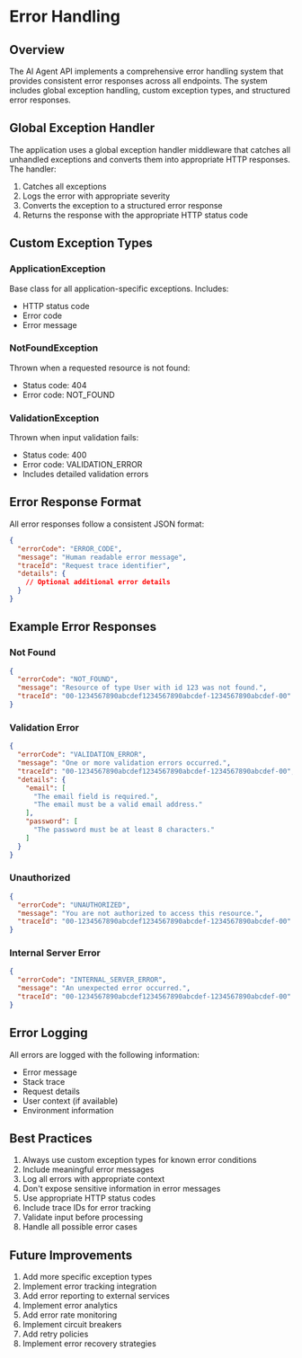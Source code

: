 # Error Handling

## Overview
The AI Agent API implements a comprehensive error handling system that provides consistent error responses across all endpoints. The system includes global exception handling, custom exception types, and structured error responses.

## Global Exception Handler
The application uses a global exception handler middleware that catches all unhandled exceptions and converts them into appropriate HTTP responses. The handler:

1. Catches all exceptions
2. Logs the error with appropriate severity
3. Converts the exception to a structured error response
4. Returns the response with the appropriate HTTP status code

## Custom Exception Types

### ApplicationException
Base class for all application-specific exceptions. Includes:
- HTTP status code
- Error code
- Error message

### NotFoundException
Thrown when a requested resource is not found:
- Status code: 404
- Error code: NOT_FOUND

### ValidationException
Thrown when input validation fails:
- Status code: 400
- Error code: VALIDATION_ERROR
- Includes detailed validation errors

## Error Response Format
All error responses follow a consistent JSON format:

```json
{
  "errorCode": "ERROR_CODE",
  "message": "Human readable error message",
  "traceId": "Request trace identifier",
  "details": {
    // Optional additional error details
  }
}
```

## Example Error Responses

### Not Found
```json
{
  "errorCode": "NOT_FOUND",
  "message": "Resource of type User with id 123 was not found.",
  "traceId": "00-1234567890abcdef1234567890abcdef-1234567890abcdef-00"
}
```

### Validation Error
```json
{
  "errorCode": "VALIDATION_ERROR",
  "message": "One or more validation errors occurred.",
  "traceId": "00-1234567890abcdef1234567890abcdef-1234567890abcdef-00",
  "details": {
    "email": [
      "The email field is required.",
      "The email must be a valid email address."
    ],
    "password": [
      "The password must be at least 8 characters."
    ]
  }
}
```

### Unauthorized
```json
{
  "errorCode": "UNAUTHORIZED",
  "message": "You are not authorized to access this resource.",
  "traceId": "00-1234567890abcdef1234567890abcdef-1234567890abcdef-00"
}
```

### Internal Server Error
```json
{
  "errorCode": "INTERNAL_SERVER_ERROR",
  "message": "An unexpected error occurred.",
  "traceId": "00-1234567890abcdef1234567890abcdef-1234567890abcdef-00"
}
```

## Error Logging
All errors are logged with the following information:
- Error message
- Stack trace
- Request details
- User context (if available)
- Environment information

## Best Practices
1. Always use custom exception types for known error conditions
2. Include meaningful error messages
3. Log all errors with appropriate context
4. Don't expose sensitive information in error messages
5. Use appropriate HTTP status codes
6. Include trace IDs for error tracking
7. Validate input before processing
8. Handle all possible error cases

## Future Improvements
1. Add more specific exception types
2. Implement error tracking integration
3. Add error reporting to external services
4. Implement error analytics
5. Add error rate monitoring
6. Implement circuit breakers
7. Add retry policies
8. Implement error recovery strategies 